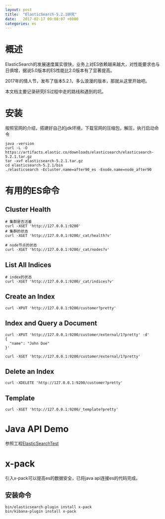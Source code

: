 ```yaml
---
layout: post
title:  "ElasticSearch-5.2.1研究"
date:   2017-02-17 09:08:07 +0800
categories: es
---
```


# 概述
ElasticSearch的发展速度属实很快，业务上对ES依赖越来越大，对性能要求也与日俱增，据说5.0版本的ES性能比2.0版本有了显著提高。

2017年的情人节，发布了版本5.2.1，多么浪漫的版本，那就从这里开始吧。

本文档主要记录研究ES过程中走的路线和遇到的坑。

# 安装
按照官网的介绍，搭建好自己的jdk环境，下载官网的压缩包，解压，执行启动命令

```shell
java -version
curl -L -O https://artifacts.elastic.co/downloads/elasticsearch/elasticsearch-5.2.1.tar.gz
tar -xvf elasticsearch-5.2.1.tar.gz
cd elasticsearch-5.2.1/bin
./elasticsearch -Ecluster.name=after90_es -Enode.name=node_after90
```

# 有用的ES命令

## Cluster Health

```shell
# 集群是否活着
curl -XGET 'http://127.0.0.1:9200'
# 集群的状态
curl -XGET 'http://127.0.0.1:9200/_cat/health?v'

# node节点的状态
curl -XGET 'http://127.0.0.1:9200/_cat/nodes?v'
```

## List All Indices
```shell
# index的状态
curl -XGET 'http://127.0.0.1:9200/_cat/indices?v'
```

## Create an Index
```shell
curl -XPUT 'http://127.0.0.1:9200/customer?pretty'
```

## Index and Query a Document
```shell
curl -XPUT 'http://127.0.0.1:9200/customer/external/1?pretty' -d'
{
  "name": "John Doe"
}'

curl -XGET 'http://127.0.0.1:9200/customer/external/1?pretty'
```

## Delete an Index
```shell
curl -XDELETE 'http://127.0.0.1:9200/customer?pretty'
```

## Template
```shell
curl -XGET 'http://127.0.0.1:9200/_template?pretty'
```

# Java API Demo
参照工程[ElasticSearchTest](https://github.com/zgj0315/esTest/tree/es5.2.1)

# x-pack
引入x-pack可以提高es的数据安全，已将java api连接es的代码完成。
## 安装命令
```shell
bin/elasticsearch-plugin install x-pack
bin/kibana-plugin install x-pack
```
